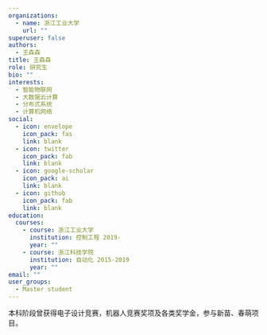 ```yaml
---
organizations:
  - name: 浙江工业大学
    url: ""
superuser: false
authors:
  - 王森森
title: 王森森
role: 研究生
bio: ""
interests:
  - 智能物联网
  - 大数据云计算
  - 分布式系统
  - 计算机网络
social:
  - icon: envelope
    icon_pack: fas
    link: blank
  - icon: twitter
    icon_pack: fab
    link: blank
  - icon: google-scholar
    icon_pack: ai
    link: blank
  - icon: github
    icon_pack: fab
    link: blank
education:
  courses:
    - course: 浙江工业大学
      institution: 控制工程 2019-
      year: ""
    - course: 浙江科技学院
      institution: 自动化 2015-2019
      year: ""
email: ""
user_groups:
  - Master student
---
```

本科阶段曾获得电子设计竞赛，机器人竞赛奖项及各类奖学金，参与新苗、春萌项目。